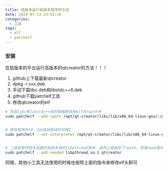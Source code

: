```yaml
---
title: 低版本运行高版本程序的方法
date: 2024-07-13 23:55:19
categories:
  - 工具
tags:
  - elf
  - patchelf
---
```



### 安装

在低版本的平台运行高版本的qtcreator的方法！！！


1. github上下载最新qtcreator
2. dpkg -i xxx.deb
3. 手动下载libc.deb和libstdc++6.deb
4. github下载patchelf工具
5. 修改qtcreator的elf
```bash
# 添加libc和libstdc++库的链接路径到elf的rpath中
sudo patchelf --add-rpath /opt/qt-creator/libc/lib/x86_64-linux-gnu/:/opt/qt-creator/libstd/usr/lib/x86_64-linux-gnu/ qtcreator


# 修改程序的ld 【出现段错误的时候】
sudo patchelf --set-interpreter /opt/qt-creator/libc/lib/x86_64-linux-gnu/ld-linux-x86-64.so.2  qtcreator


# 二级依赖导致先加载的系统本地的libpthread版本，虽然上面指定了rpath，但是need查找优先级高于rpath
sudo patchelf --add-needed libpthread.so.1 qtcreator
```

同理，其他小工具无法使用的时候也按照上面的指令来修改elf头即可